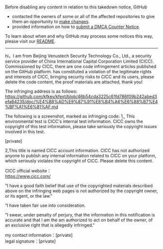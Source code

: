 Before disabling any content in relation to this takedown notice, GitHub
- contacted the owners of some or all of the affected repositories to give them an opportunity to [make changes](https://docs.github.com/en/github/site-policy/dmca-takedown-policy#a-how-does-this-actually-work).
- provided information on how to [submit a DMCA Counter Notice](https://docs.github.com/en/articles/guide-to-submitting-a-dmca-counter-notice).

To learn about when and why GitHub may process some notices this way, please visit our [README](https://github.com/github/dmca/blob/master/README.md#anatomy-of-a-takedown-notice).

---

hi，I am from Beijing Venustech Security Technology Co., Ltd., a security service provider of China International Capital Corporation Limited (CICC). Commissioned by CICC, there are one code infringement articles published on the GitHub platform. has constituted a violation of the legitimate rights and interests of CICC, bringing security risks to CICC and its users, please delete the code content, the proof materials are attached, thank you!

The infringing address is as follows:
https://github.com/kfkev/kfext/blob/46b54cda3225c61fd786f09b242abed3efa64235/doc/%E4%B8%AD%E9%87%91%E8%B4%A6%E6%88%B7%E4%BF%A1%E6%81%AF.md



The following is a screenshot, marked as infringing code:
1,, This environmental test is CICC's internal test information. CICC owns the copyright of this test information, please take seriously the copyright issues involved in this test.

[private]

2,This title is named CICC account information. CICC has not authorized anyone to publish any internal information related to CICC on your platform, which seriously violates the copyright of CICC. Please delete this content.


CICC official website：  
https://www.cicc.com/  

"I have a good faith belief that use of the copyrighted materials described above on the infringing web pages is not authorized by the copyright owner, or its agent, or the law."

“I have taken fair use into consideration.

"I swear, under penalty of perjury, that the information in this notification is accurate and that I am the am authorized to act on behalf of the owner, of an exclusive right that is allegedly infringed."

my contact information：[private]  
legal signature：[private]

